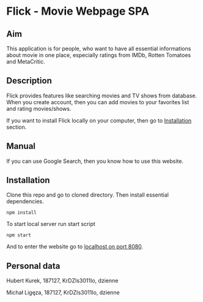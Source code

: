 # Flick - Movie Webpage SPA

## Aim

This application is for people, who want to have all essential informations about movie in one place, especially ratings from IMDb, Rotten Tomatoes and MetaCritic.

## Description

Flick provides features like searching movies and TV shows from database. When you create account, then you can add movies to your favorites list and rating movies/shows.

If you want to install Flick locally on your computer, then go to [Installation](#installation) section.


## Manual

If you can use Google Search, then you know how to use this website.

## Installation

Clone this repo and go to cloned directory. Then install essential dependencies.

    npm install

To start local server run start script

    npm start

And to enter the website go to [localhost on port 8080](http://localhost:8080).

## Personal data

Hubert Kurek, 187127, KrDZIs3011Io, dzienne

Michał Ligęza, 187127, KrDZIs3011Io, dzienne
